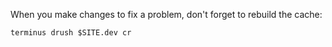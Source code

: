 When you make changes to fix a problem, don't forget to rebuild the cache:

```bash{promptUser: user}
terminus drush $SITE.dev cr
```
